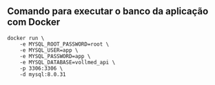 ## Comando para executar o banco da aplicação com Docker

```
docker run \
    -e MYSQL_ROOT_PASSWORD=root \
	-e MYSQL_USER=app \
	-e MYSQL_PASSWORD=app \
	-e MYSQL_DATABASE=vollmed_api \
	-p 3306:3306 \
	-d mysql:8.0.31
```